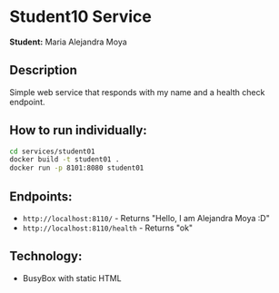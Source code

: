 # Student10 Service

**Student:** Maria Alejandra Moya 

## Description

Simple web service that responds with my name and a health check endpoint.

## How to run individually:


```bash
cd services/student01
docker build -t student01 .
docker run -p 8101:8080 student01
```

## Endpoints:

- `http://localhost:8110/` - Returns "Hello, I am Alejandra Moya :D"
- `http://localhost:8110/health` - Returns "ok"

## Technology:

- BusyBox with static HTML
